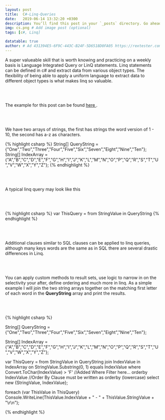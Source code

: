 ```yaml
---
layout: post
title:  C#-Linq-Queries
date:   2019-06-14 13:32:20 +0300
description: You’ll find this post in your `_posts` directory. Go ahead and edit it and re-build the site to see your changes. # Add post description (optional)
img: cs.png # Add image post (optional)
tags: [c#, Linq]

datatable: true
author: # Ad 431394E5-6F9C-443C-B24F-5D6518D0FA05 https://rextester.com/KSVGS52268
---
```


A super valueable skill that is worth knowing and practicing on a weekly basis is Language Integrated Query or LinQ statements. 
Linq statements can be defined in c# and extract data from various object types. The flexibility of being able to apply 
a uniform language to extract data to different object types is what makes linq so valuable.

<br>
<br>

The example for this post can be found <a href="https://rextester.com/KSVGS52268" target="_blank"> here </a>.

<br>
<br>


We have two arrays of strings, the first has strings the word version of 1 - 10, the second has a-z as characters.

{% highlight csharp %}
String[] QueryString = {"One","Two","Three","Four","Five","Six","Seven","Eight","Nine","Ten"};
String[] IndexArray = {"A","B","C","D","E","F","G","H","I","J","K","L","M","N","O","P","Q","R","S","T","U","V","W","X","Y","Z"};
{% endhighlight %}  

<br>
<br>

A typical linq query may look like this

<br>
<br>

{% highlight csharp %}
var ThisQuery = 
	from StringValue in QueryString
{% endhighlight %} 

<br>
<br>

Additional clauses similar to SQL clauses can be applied to linq queries, although many keys words are the same as in SQL there are several drastic differences in Linq.

<br>
<br>

You can apply custom methods to result sets, use logic to narrow in on the selectivity your after, define ordering and much more in linq. As a simple example I will join the two string arrays together on the matching first letter of each word in the <strong>QueryString</strong> array and print the results.

<br>
<br>

{% highlight csharp %}

String[] QueryString = {"One","Two","Three","Four","Five","Six","Seven","Eight","Nine","Ten"};

String[] IndexArray = {"A","B","C","D","E","F","G","H","I","J","K","L","M","N","O","P","Q","R","S","T","U","V","W","X","Y","Z"};

var ThisQuery = 
	from StringValue in QueryString
	join IndexValue in IndexArray
	on StringValue.Substring(0, 1) equals IndexValue
	where Convert.ToChar(IndexValue) > 'F' //Added Where Filter here...
	orderby IndexValue //Order By Clause must be written as orderby (lowercase)
	select new {StringValue, IndexValue};
	
foreach (var ThisValue in ThisQuery)
		Console.WriteLine(ThisValue.IndexValue + " - " + ThisValue.StringValue + "\r\n");
    
{% endhighlight %} 
